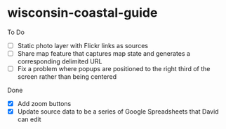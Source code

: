 # wisconsin-coastal-guide

To Do
-	[ ] Static photo layer with Flickr links as sources
-	[ ] Share map feature that captures map state and generates a corresponding delimited URL
- [ ] Fix a problem where popups are positioned to the right third of the screen rather than being centered

Done
-	[X] Add zoom buttons
-	[X] Update source data to be a series of Google Spreadsheets that David can edit
